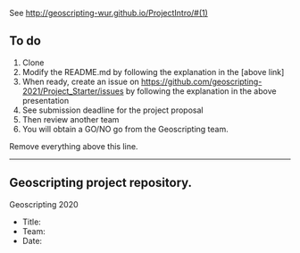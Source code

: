 See http://geoscripting-wur.github.io/ProjectIntro/#(1)

## To do
1. Clone
1. Modify the README.md by following the explanation in the [above link] 
1. When ready, create an issue on https://github.com/geoscripting-2021/Project_Starter/issues by following the explanation in the above presentation 
1. See submission deadline for the project proposal
1. Then review another team
1. You will obtain a GO/NO go from the Geoscripting team.

Remove everything above this line.

---

## Geoscripting project repository.
Geoscripting 2020 
- Title:
- Team:
- Date:
